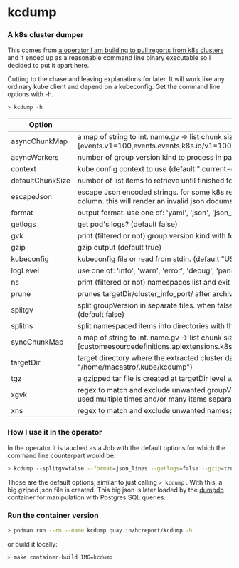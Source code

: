 # kcdump
### A k8s cluster dumper

This comes from [a operator I am building to pull reports from k8s clusters](https://github.com/mauricioscastro/hcreport/tree/dev) and it ended up as a reasonable command line binary executable so I decided to put it apart here. 

Cutting to the chase and leaving explanations for later. It will work like any ordinary kube client and depend on a kubeconfig. Get the command line options with -h.

```bash
> kcdump -h
```

| Option | Description |
| ----------- | ----------- |
| asyncChunkMap | a map of string to int. name.gv -> list chunk size. for the resources acquired in parallel with the desired chunk size. see --defaultChunkSize and --asyncWorkers (default [events.v1=100,events.events.k8s.io/v1=100]) |
| asyncWorkers | number of group version kind to process in parallel (default 10) |
| context | kube config context to use (default ".current-context") |
| defaultChunkSize | number of list items to retrieve until finished for all async workers (default 25) |
| escapeJson | escape Json encoded strings. for some k8s resources , Json encoded content can be found inside values of certain keys and this would break the db bulk load process for a json column. this will render an invalid json document since it's going to have its strings doubly escaped if special chars are found, \t \n ... (default true) |
| format | output format. use one of: 'yaml', 'json', 'json_pretty', 'json_lines', 'json_lines_wrapped'. (default "json_lines") |
| getlogs | get pod's logs? (default false) |
| gvk | print (filtered or not) group version kind with format 'gv,k' and exit (default false) |
| gzip | gzip output (default true) |
| kubeconfig | kubeconfig file or read from stdin. (default "USER_HOME/.kube/config") |
| logLevel | use one of: 'info', 'warn', 'error', 'debug', 'panic', 'fatal' (default "error") |
| ns | print (filtered or not) namespaces list and exit (default false) |
| prune | prunes targetDir/cluster_info_port/ after archiving. implies tgz option. if tgz option is not used it does nothing (default false) |
| splitgv | split groupVersion in separate files. when false will force splitns=false. only -format 'yaml' or 'json_lines' accepted. ignores -tgz. a big file is created with everything inside (default false) |
| splitns | split namespaced items into directories with their namespace name (default false) |
| syncChunkMap | a map of string to int. name.gv -> list chunk size. for the resources acquired one by one with the desired chunk size before anything else. see --defaultChunkSize (default [customresourcedefinitions.apiextensions.k8s.io/v1=1,configmaps.v1=1,packagemanifests.packages.operators.coreos.com/v1=1,apirequestcounts.apiserver.openshift.io/v1=1]) |
| targetDir | target directory where the extracted cluster data goes. directory will be recreated from scratch. a sub directory named 'cluster_info_port' is created inside the targetDir. (default "/home/macastro/.kube/kcdump") |
| tgz | a gzipped tar file is created at targetDir level with its contents. will turn off gzip option (default false) |
| xgvk | regex to match and exclude unwanted groupVersion and kind. format is 'gv:k' where gv is regex to capture gv and k is regex to capture kind. ex: -xgvk "metrics.*:Pod.*". can be used multiple times and/or many items separated by comma -xgvk "metrics.*:Pod.*,.*:Event.*" |
| xns | regex to match and exclude unwanted namespaces. can be used multiple times and/or many items separated by comma -xns "open-.*,kube.*" |
### How I use it in the operator
In the operator it is lauched as a Job with the default options for which the command line counterpart would be:
```bash
> kcdump --splitgv=false --format=json_lines --getlogs=false --gzip=true --escapeJson=true
```
Those are the default options, similar to just calling `> kcdump` . With this, a big gziped json file is created. This big json is later loaded by the [dumpdb](./dumpdb/) container for manipulation with Postgres SQL queries.

### Run the container version
```bash
> podman run --rm --name kcdump quay.io/hcreport/kcdump -h
```
or build it locally:
```bash
> make container-build IMG=kcdump
```
